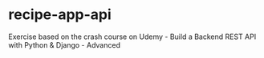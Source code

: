 # recipe-app-api
Exercise based on the crash course on Udemy - Build a Backend REST API with Python &amp; Django - Advanced
